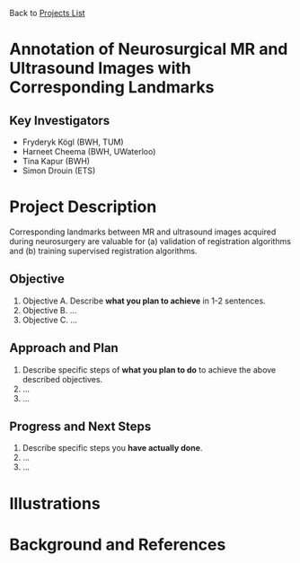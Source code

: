Back to [Projects List](../../README.md#ProjectsList)

# Annotation of Neurosurgical MR and Ultrasound Images with Corresponding Landmarks

## Key Investigators

- Fryderyk Kögl (BWH, TUM)
- Harneet Cheema (BWH, UWaterloo)
- Tina Kapur (BWH)
- Simon Drouin (ETS)

# Project Description

<!-- Add a short paragraph describing the project. -->
Corresponding landmarks between MR and ultrasound images acquired during neurosurgery are valuable for (a) validation of registration algorithms and (b) training supervised registration algorithms.
## Objective

<!-- Describe here WHAT you would like to achieve (what you will have as end result). -->

1. Objective A. Describe **what you plan to achieve** in 1-2 sentences.
1. Objective B. ...
1. Objective C. ...

## Approach and Plan

<!-- Describe here HOW you would like to achieve the objectives stated above. -->

1. Describe specific steps of **what you plan to do** to achieve the above described objectives.
1. ...
1. ...

## Progress and Next Steps

<!-- Update this section as you make progress, describing of what you have ACTUALLY DONE. If there are specific steps that you could not complete then you can describe them here, too. -->

1. Describe specific steps you **have actually done**.
1. ...
1. ...

# Illustrations

<!-- Add pictures and links to videos that demonstrate what has been accomplished.
![Description of picture](Example2.jpg)
![Some more images](Example2.jpg)
-->

# Background and References

<!-- If you developed any software, include link to the source code repository. If possible, also add links to sample data, and to any relevant publications. -->

